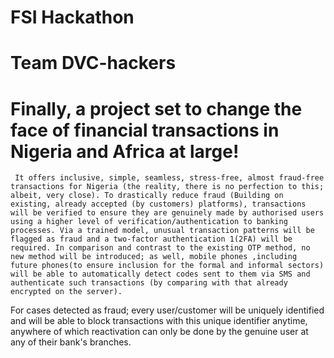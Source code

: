 # FSI Hackathon

# Team DVC-hackers

# Finally, a project set to change the face of financial transactions in Nigeria and Africa at large!

     It offers inclusive, simple, seamless, stress-free, almost fraud-free transactions for Nigeria (the reality, there is no perfection to this; albeit, very close). To drastically reduce fraud (Building on existing, already accepted (by customers) platforms), transactions will be verified to ensure they are genuinely made by authorised users using a higher level of verification/authentication to banking processes. Via a trained model, unusual transaction patterns will be flagged as fraud and a two-factor authentication 1(2FA) will be required. In comparison and contrast to the existing OTP method, no new method will be introduced; as well, mobile phones ,including future phones(to ensure inclusion for the formal and informal sectors) will be able to automatically detect codes sent to them via SMS and authenticate such transactions (by comparing with that already encrypted on the server).

For cases detected as fraud; every user/customer will be uniquely identified and will be able to block transactions with this unique identifier anytime, anywhere of which reactivation can only be done by the genuine user at any of their bank's branches.

